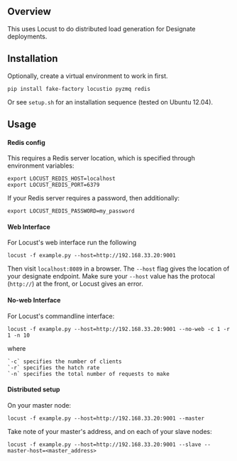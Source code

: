 Overview
--------

This uses Locust to do distributed load generation for Designate deployments. 

Installation
------------

Optionally, create a virtual environment to work in first.

    pip install fake-factory locustio pyzmq redis

Or see `setup.sh` for an installation sequence (tested on Ubuntu 12.04).

Usage
-----

#### Redis config ####

This requires a Redis server location, which is specified through environment variables:

    export LOCUST_REDIS_HOST=localhost
    export LOCUST_REDIS_PORT=6379

If your Redis server requires a password, then additionally:

    export LOCUST_REDIS_PASSWORD=my_password

#### Web Interface ####

For Locust's web interface run the following

    locust -f example.py --host=http://192.168.33.20:9001

Then visit `localhost:8089` in a browser. The `--host` flag gives the location of your designate endpoint. Make sure your `--host` value has the protocal (`http://`) at the front, or Locust gives an error.

#### No-web Interface ####
For Locust's commandline interface:

    locust -f example.py --host=http://192.168.33.20:9001 --no-web -c 1 -r 1 -n 10

where

    `-c` specifies the number of clients
    `-r` specifies the hatch rate
    `-n` specifies the total number of requests to make

#### Distributed setup ####

On your master node:

    locust -f example.py --host=http://192.168.33.20:9001 --master

Take note of your master's address, and on each of your slave nodes:
    
    locust -f example.py --host=http://192.168.33.20:9001 --slave --master-host=<master_address>

